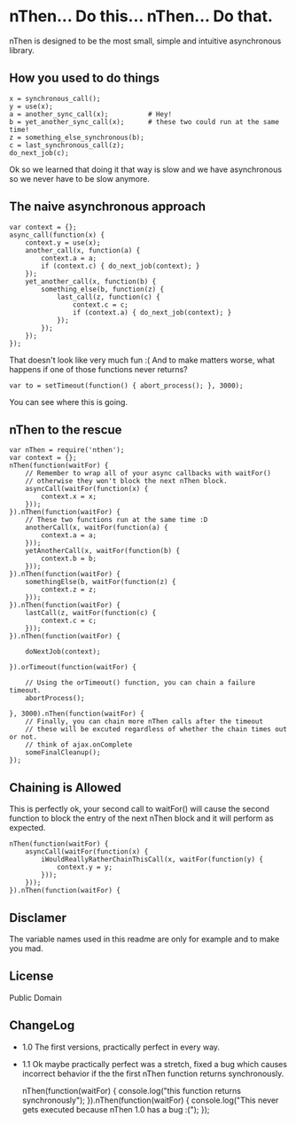 # nThen... Do this... nThen... Do that.

nThen is designed to be the most small, simple and intuitive asynchronous library.

## How you used to do things

    x = synchronous_call();
    y = use(x);
    a = another_sync_call(x);          # Hey!
    b = yet_another_sync_call(x);      # these two could run at the same time!
    z = something_else_synchronous(b);
    c = last_synchronous_call(z);
    do_next_job(c);

Ok so we learned that doing it that way is slow and we have asynchronous so we never have to be slow anymore.

## The naive asynchronous approach

    var context = {};
    async_call(function(x) {
        context.y = use(x);
        another_call(x, function(a) {
            context.a = a;
            if (context.c) { do_next_job(context); }
        });
        yet_another_call(x, function(b) {
            something_else(b, function(z) {
                last_call(z, function(c) {
                    context.c = c;
                    if (context.a) { do_next_job(context); }
                });
            });
        });
    });

That doesn't look like very much fun :(
And to make matters worse, what happens if one of those functions never returns?

    var to = setTimeout(function() { abort_process(); }, 3000);

You can see where this is going.


## nThen to the rescue

    var nThen = require('nthen');
    var context = {};
    nThen(function(waitFor) {
        // Remember to wrap all of your async callbacks with waitFor()
        // otherwise they won't block the next nThen block.
        asyncCall(waitFor(function(x) {
            context.x = x;
        }));
    }).nThen(function(waitFor) {
        // These two functions run at the same time :D
        anotherCall(x, waitFor(function(a) {
            context.a = a;
        }));
        yetAnotherCall(x, waitFor(function(b) {
            context.b = b;
        }));
    }).nThen(function(waitFor) {
        somethingElse(b, waitFor(function(z) {
            context.z = z;
        }));
    }).nThen(function(waitFor) {
        lastCall(z, waitFor(function(c) {
            context.c = c;
        }));
    }).nThen(function(waitFor) {

        doNextJob(context);

    }).orTimeout(function(waitFor) {

        // Using the orTimeout() function, you can chain a failure timeout.
        abortProcess();

    }, 3000).nThen(function(waitFor) {
        // Finally, you can chain more nThen calls after the timeout
        // these will be excuted regardless of whether the chain times out or not.
        // think of ajax.onComplete
        someFinalCleanup();
    });


## Chaining is Allowed

This is perfectly ok, your second call to waitFor() will cause the second function
to block the entry of the next nThen block and it will perform as expected.

    nThen(function(waitFor) {
        asyncCall(waitFor(function(x) {
            iWouldReallyRatherChainThisCall(x, waitFor(function(y) {
                context.y = y;
            }));
        }));
    }).nThen(function(waitFor) {

## Disclamer

The variable names used in this readme are only for example and to make you mad.

## License

Public Domain

## ChangeLog

* 1.0 The first versions, practically perfect in every way.
* 1.1 Ok maybe practically perfect was a stretch, fixed a bug which causes incorrect behavior if
the the first nThen function returns synchronously.

    nThen(function(waitFor) {
        console.log("this function returns synchronously");
    }).nThen(function(waitFor) {
        console.log("This never gets executed because nThen 1.0 has a bug :(");
    });
